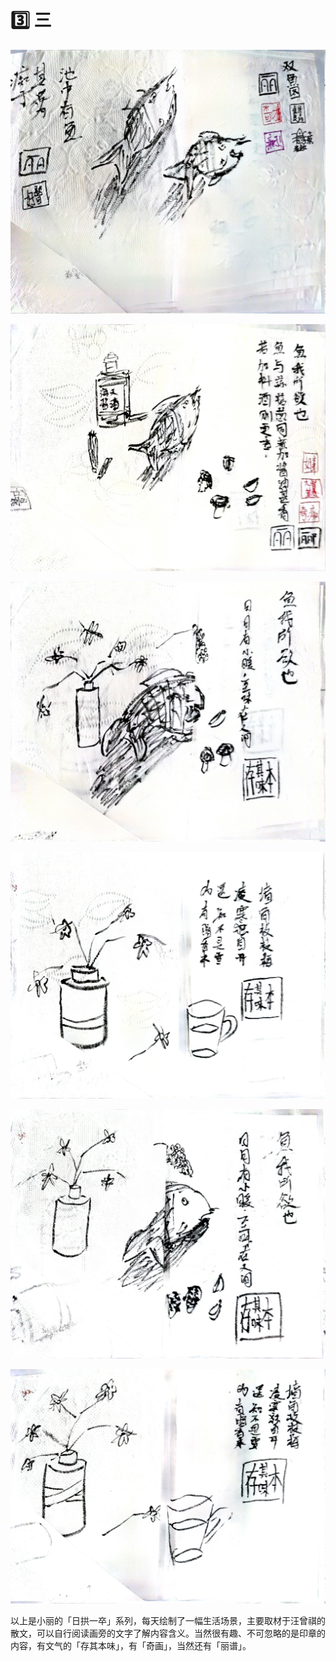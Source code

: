 # 3️⃣ 三

![](../../dataset/xiaoli/20.jpg)

![](../../dataset/xiaoli/21.jpg)

![](../../dataset/xiaoli/22.jpg)

![](../../dataset/xiaoli/23.jpg)

![](../../dataset/xiaoli/24.jpg)

![](../../dataset/xiaoli/25.jpg)

以上是小丽的「日拱一卒」系列，每天绘制了一幅生活场景，主要取材于汪曾祺的散文，可以自行阅读画旁的文字了解内容含义。当然很有趣、不可忽略的是印章的内容，有文气的「存其本味」，有「奇画」，当然还有「丽谱」。
